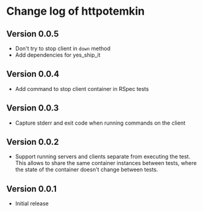 # Change log of httpotemkin

## Version 0.0.5

* Don't try to stop client in `down` method
* Add dependencies for yes_ship_it

## Version 0.0.4

* Add command to stop client container in RSpec tests

## Version 0.0.3

* Capture stderr and exit code when running commands on the client

## Version 0.0.2

* Support running servers and clients separate from executing the test. This
  allows to share the same container instances between tests, where the state
  of the container doesn't change between tests.

## Version 0.0.1

* Initial release
